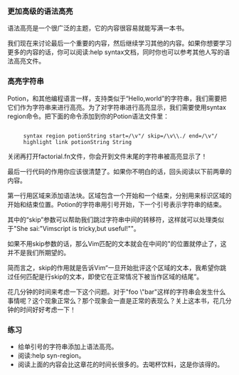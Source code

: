 ### 更加高级的语法高亮

语法高亮是一个很广泛的主题，它的内容很容易就能写满一本书。

我们现在来讨论最后一个重要的内容，然后继续学习其他的内容。如果你想要学习更多的内容的话，你可以阅读:help syntax文档，同时你也可以参考其他人写的语法高亮文件。

### 高亮字符串

Potion，和其他编程语言一样，支持类似于“Hello,world”的字符串，我们需要把它们作为字符串来进行高亮。为了对字符串进行高亮显示，我们需要使用syntax region命令。把下面的命令添加到你的Potion语法文件里：
<pre><code>
     syntax region potionString start=/\v"/ skip=/\v\\./ end=/\v"/
     highlight link potionString String
</code></pre>

关闭再打开factorial.fn文件，你会开到文件末尾的字符串被高亮显示了！

最后一行代码的作用你应该很清楚了。如果你不明白的话，回头阅读以下前两章的内容。

第一行用区域来添加语法块。区域包含一个开始和一个结束，分别用来标识区域的开始和结束位置。Potion的字符串用引号开始，下一个引号表示字符串的结束。

其中的“skip”参数可以帮助我们跳过字符串中间的转移符，这样就可以处理类似于"She sai:\"Vimscript is tricky,but useful\!""。

如果不用skip参数的话，那么Vim匹配的文本就会在中间的"的位置就停止了，这并不是我们所期望的。

简而言之，skip的作用就是告诉Vim“一旦开始批评这个区域的文本，我希望你跳过任何匹配是行skip的文本，即使它在正常情况下被当作区域的结尾”。

花几分钟的时间来考虑一下这个问题。对于"foo \\"bar"这样的字符串会发生什么事情呢？这个现象正常么？那个现象会一直是正常的表现么？关上这本书，花几分钟的时间好好考虑一下！

### 练习

- 给单引号的字符串添加上语法高亮。
- 阅读:help syn-region。
- 阅读上面的内容会比这章花的时间长很多的。去喝杯饮料，这是你该得的。
